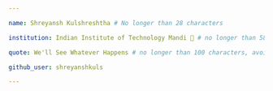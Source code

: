 ```yaml
---

name: Shreyansh Kulshreshtha # No longer than 28 characters

institution: Indian Institute of Technology Mandi 🚩 # no longer than 58 characters

quote: We'll See Whatever Happens # no longer than 100 characters, avoid using quotes(") to guarantee the format remains the same.

github_user: shreyanshkuls

---
```


